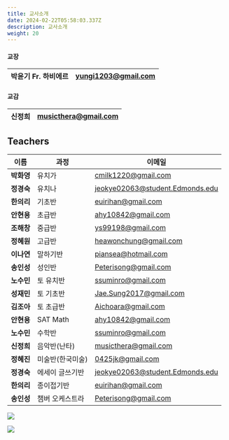 ```yaml
---
title: 교사소개
date: 2024-02-22T05:58:03.337Z
description: 교사소개
weight: 20
---
```

#### **교장**

|박윤기 Fr. 하비에르| 	           yungi1203@gmail.com|
|-|-|

#### **교감**

|신정희|	                            musicthera@gmail.com|
|-|-|

## **Teachers**
|이름|과정|이메일|
|-|-|-|
|**박화영**|	유치가|	              cmilk1220@gmail.com|
|**정경숙**|	유치나|   jeokye02063@student.Edmonds.edu|
|**한의리**|	기초반|	              euirihan@gmail.com|
|**안현용**|	초급반|	              ahy10842@gmail.com|
|**조해창**|	중급반|	              ys99198@gmail.com|
|**정혜원**|	고급반|	            heawonchung@gmail.com|
|**이나연**|	말하기반|	              piansea@hotmail.com|
|**송인성**|	성인반|	              Peterisong@gmail.com|
|**노수민**|	토 유치반|	   ssuminro@gmail.com |
|**성재민**|	토 기초반|	Jae.Sung2017@gmail.com|
|**김조아**|	토 초급반|	Aichoara@gmail.com|
|**안현용**|	SAT Math|	ahy10842@gmail.com|
|**노수민**|	수학반	|              ssuminro@gmail.com |
|**신정희**|	음악반(난타)|	      musicthera@gmail.com|
|**정혜진**|	미술반(한국미술)|	      0425jk@gmail.com|
|**정경숙**|	에세이 글쓰기반| jeokye02063@student.Edmonds.edu|
|**한의리**|	종이접기반|  	      euirihan@gmail.com|
|**송인성**|	챔버 오케스트라|	      Peterisong@gmail.com|

![](/img/교사사진.jpg)

![](/img/조직도.png)
